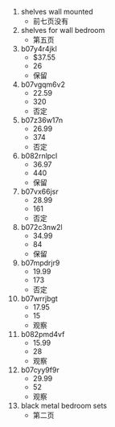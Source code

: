 1. shelves wall mounted
	+ 前七页没有
2. shelves for wall bedroom
	+ 第五页
3. b07y4r4jkl
	+ $37.55
	+ 26
	+ 保留
4. b07vgqm6v2
	+ 22.59
	+ 320
	+ 否定
5. b07z36w17n
	+ 26.99
	+ 374
	+ 否定
6. b082rnlpcl
	+ 36.97
	+ 440
	+ 保留
7. b07vx66jsr
	+ 28.99
	+ 161
	+ 否定
8. b072c3nw2l
	+ 34.99
	+ 84
	+ 保留
9. b07mpdrjr9
	+ 19.99
	+ 173
	+ 否定
10. b07wrrjbgt
	+ 17.95
	+ 15
	+ 观察
11. b082pmd4vf
	+ 15.99
	+ 28
	+ 观察
12. b07cyy9f9r
	+ 29.99
	+ 52
	+ 观察
13. black metal bedroom sets
	+ 第二页
